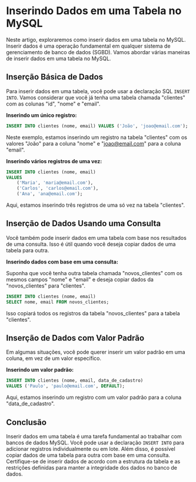 # Inserindo Dados em uma Tabela no MySQL
Neste artigo, exploraremos como inserir dados em uma tabela no MySQL. Inserir dados é uma operação fundamental em qualquer sistema de gerenciamento de banco de dados (SGBD). Vamos abordar várias maneiras de inserir dados em uma tabela no MySQL.

## Inserção Básica de Dados
Para inserir dados em uma tabela, você pode usar a declaração SQL `INSERT INTO`. Vamos considerar que você já tenha uma tabela chamada "clientes" com as colunas "id", "nome" e "email".

**Inserindo um único registro:**

```sql
INSERT INTO clientes (nome, email) VALUES ('João', 'joao@email.com');
```

Neste exemplo, estamos inserindo um registro na tabela "clientes" com os valores "João" para a coluna "nome" e "joao@email.com" para a coluna "email".

**Inserindo vários registros de uma vez:**

```sql
INSERT INTO clientes (nome, email)
VALUES
    ('Maria', 'maria@email.com'),
    ('Carlos', 'carlos@email.com'),
    ('Ana', 'ana@email.com');
```

Aqui, estamos inserindo três registros de uma só vez na tabela "clientes".

## Inserção de Dados Usando uma Consulta
Você também pode inserir dados em uma tabela com base nos resultados de uma consulta. Isso é útil quando você deseja copiar dados de uma tabela para outra.

**Inserindo dados com base em uma consulta:**

Suponha que você tenha outra tabela chamada "novos_clientes" com os mesmos campos "nome" e "email" e deseja copiar dados da "novos_clientes" para "clientes".

```sql
INSERT INTO clientes (nome, email)
SELECT nome, email FROM novos_clientes;
```

Isso copiará todos os registros da tabela "novos_clientes" para a tabela "clientes".

## Inserção de Dados com Valor Padrão
Em algumas situações, você pode querer inserir um valor padrão em uma coluna, em vez de um valor específico.

**Inserindo um valor padrão:**

```sql
INSERT INTO clientes (nome, email, data_de_cadastro)
VALUES ('Paulo', 'paulo@email.com', DEFAULT);
```

Aqui, estamos inserindo um registro com um valor padrão para a coluna "data_de_cadastro".

## Conclusão
Inserir dados em uma tabela é uma tarefa fundamental ao trabalhar com bancos de dados MySQL. Você pode usar a declaração `INSERT INTO` para adicionar registros individualmente ou em lote. Além disso, é possível copiar dados de uma tabela para outra com base em uma consulta. Certifique-se de inserir dados de acordo com a estrutura da tabela e as restrições definidas para manter a integridade dos dados no banco de dados.